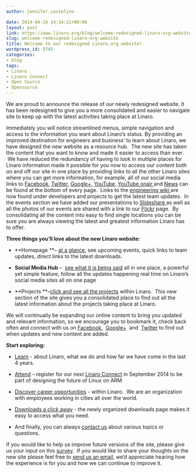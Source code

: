 ```yaml
---
author: jennifer.castelino

date: 2014-04-28 14:34:21+00:00
layout: post
link: https://www.linaro.org/blog/welcome-redesigned-linaro-org-website/
slug: welcome-redesigned-linaro-org-website
title: Welcome to our redesigned Linaro.org website!
wordpress_id: 5745
categories:
- blog
tags:
- Linaro
- Linaro Connect
- Open Source
- Opensource
---
```


We are proud to announce the release of our newly redesigned website. It has been redesigned to give you a more consolidated and easier to navigate site to keep up with the latest activities taking place at Linaro.

Immediately you will notice streamlined menus, simple navigation and access to the information you want about Linaro’s status. By providing an improved destination for engineers and business’ to learn about Linaro, we have designed the new website as a resource hub.  The new site has taken the content that you want to know and made it easier to access than ever.  We have reduced the redundancy of having to look in multiple places for Linaro information made it possible for you now to access our content both on and off our site in one place by providing links to all the other Linaro sites where you can get more information, for example, all of our social media links to [Facebook](https://www.facebook.com/LinaroOrg), [Twitter](https://twitter.com/linaroorg), [Google+](https://plus.google.com/112814496864921562564/posts), [YouTube,](https://www.youtube.com/user/linaroorg?sub_confirmation=1) [YouTube onair ](https://www.youtube.com/user/linaroOnAir?sub_confirmation=1)and [News](http://www.linaro.org/hub/) can be found at the bottom of every page.  Links to the [engineering wiki ](https://wiki.linaro.org/FrontPage)are now found under developers and projects to get the latest team updates.  In the events section we have added our presentations to [Slideshare ](http://www.slideshare.net/linaroorg/)as well as all the photos of our events are shared with a link to our [Flickr](https://www.flickr.com/photos/linaroorg/sets/72157641218034675/) page.  By consolidating all the content into easy to find single locations you can be sure you are always viewing the latest and greatest information Linaro has to offer.

**Three things you’ll love about the new Linaro website:**



	
  * **Homepage **– [at a glance](http://www.linaro.org/), see upcoming events, quick links to team updates, direct links to the latest downloads.

	
  * **Social Media Hub** –  [see what it is being said](http://www.linaro.org/social/) all in one place, a powerful yet simple feature, follow all the updates happening real time on Linaro’s social media sites all on one page

	
  * **Projects **–[click and see all the projects](http://www.linaro.org/projects/) within Linaro.  This new section of the site gives you a consolidated place to find out all the latest information about the projects taking place at Linaro.


We will continually be expanding our online content to bring you updated and relevant information, so we encourage you to bookmark it, check back often and connect with us on [Facebook](https://www.facebook.com/LinaroOrg),  [Google+](https://plus.google.com/112814496864921562564/posts)  and  [Twitter](https://twitter.com/linaroorg) to find out when updates and new content are added.

**Start exploring:**



	
  * [Learn](http://www.linaro.org/about/) - about Linaro, what we do and how far we have come in the last 4 years.

	
  * [Attend](http://www.linaro.org/connect/lcu/lcu14/) – register for our next [Linaro Connect](http://www.linaro.org/connect/lcu/lcu14/) in September 2014 to be part of designing the future of Linux on ARM

	
  * [Discover career opportunities](http://www.linaro.org/careers/) - within Linaro.  We are an organization with employees working in cities all over the world.

	
  * [Downloads a click away](http://www.linaro.org/downloads/) - the newly organized downloads page makes it easy to access what you need.

	
  * And finally, you can always [contact us](http://www.linaro.org/contact/) about various topics or questions.


If you would like to help us improve future versions of the site, please give us your input on this [survey](https://www.surveymonkey.com/s/KBBWJ8Z).  If you would like to share your thoughts on the new site please feel free to [send us an email](http://www.linaro.org/contact/), we’d appreciate hearing how the experience is for you and how we can continue to improve it.


